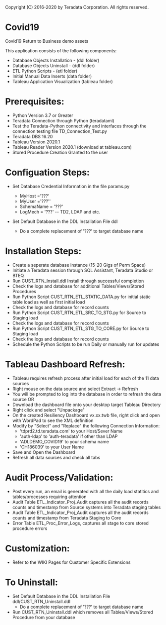 Copyright (C) 2016-2020 by Teradata Corporation. All rights reserved.
# Covid19

Covid19 Return to Business demo assets

This application consists of the following components:
  * Database Objects Installation - (ddl folder)
  * Database Objects Uninstall - (ddl folder)
  * ETL Python Scripts - (etl folder)
  * Initial Manual Data Inserts (data folder)
  * Tableau Application Visualization (tableau folder)
  
# Prerequisites:
  * Python Version 3.7 or Greater
  * Teradata Connection through Python (teradataml)
  * Test the Teradata-Python connectivity and interfaces through the connection testing file TD_Connection_Test.py
  * Teradata DBS 16.20
  * Tableau Version 2020.1
  * Tableau Reader Version 2020.1  (download at tableau.com)
  * Stored Procedure Creation Granted to the user
  
# Configuation Steps:
  * Set Database Credential Information in the file params.py
      * MyHost ='???'
      * MyUser ='???''
      * SchemaName = '???'
      * LogMech = '???' -- TD2, LDAP and etc.

  * Set Default Database in the DDL Installation File ddl
      * Do a complete replacement of '???' to target database name
      
# Installation Steps:
  * Create a seperate database instance (15-20 Gigs of Perm Space) 
  * Initiate a Teradata session through SQL Assistant, Teradata Studio or BTEQ
  * Run CUST_RTN_Install.ddl Install through successful completion
  * Check the logs and database for additional Tables/Views/Stored Procedures
  * Run Python Script CUST_RTN_ETL_STATIC_DATA.py for initial static table load as well as first initial load
  * Check the logs and database for record counts
  * Run Python Script CUST_RTN_ETL_SRC_TO_STG.py for Source to Staging load
  * Check the logs and database for record counts
  * Run Python Script CUST_RTN_ETL_STG_TO_CORE.py for Source to Staging load
  * Check the logs and database for record counts
  * Schedule the Python Scripts to be run Daily or manually run for updates
  
# Tableau Dashboard Refresh:
  * Tableau requires refresh process after initial load for each of the 11 data sources
  * Right mouse on the data source and select Extract -> Refresh
  * You will be prompted to log into the database in order to refresh the data source
  OR
  * Download the dashboard file onto your desktop target Tableau Directory
  * Right click and select "Unpackage"
  * On the created Resiliency Dashboard vx.xx.twb file, right click and open with WordPad to see the XML definition
  * Modify by "Select" and "Replace" the following Connection Information:
	- 'tdprd2.td.teradata.com' to your Host/Sever Name
	- 'auth-ldap' to 'auth-teradata' if other than LDAP
	- 'ADLDEMO_COVID19' to your schema name
	- 'CH186039' to your User Name
  * Save and Open the Dashboard
  * Refresh all data sources and check all tabs

# Audit Process/Validation:
  * Post every run, an email is generated with all the daily load statitics and tables/processes requiring attention
  * Audit Table ETL_Indicator_Proj_Audit captures all the audit records counts and timestamp from Source systems into Teradata staging tables
  * Audit Table ETL_Indicator_Proj_Audit captures all the audit records counts and timestamp from Teradata Staging to Core
  * Error Table ETL_Proc_Error_Logs, captures all stage to core stored procedure errors
  
# Customization:
  * Refer to the WIKI Pages for Customer Specific Extensions
  
# To Uninstall:
  * Set Default Database in the DDL Installation File ddl/CUST_RTN_Uninstall.ddl
      * Do a complete replacement of '???' to target database name
  * Run CUST_RTN_Uninstall.ddl which removes all Tables/Views/Stored Procedure from your database
